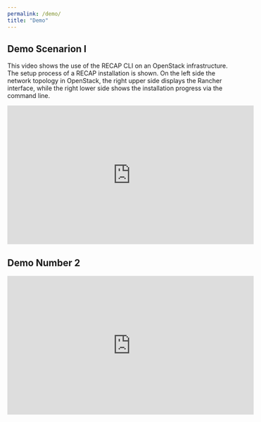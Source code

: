 ```yaml
---
permalink: /demo/
title: "Demo"
---
```


## Demo Scenarion I

This video shows the use of the RECAP CLI on an OpenStack infrastructure.
The setup process of a RECAP installation is shown.
On the left side the network topology in OpenStack, the right upper side displays the Rancher interface, while the right lower side shows the installation progress via the command line.

<iframe src="https://www.youtube.com/embed/bFDbdDD6Si4" width="560" height="315" frameborder="0"> </iframe> 

## Demo Number 2

<iframe src="https://www.youtube.com/embed/W-EDBu0BNKM" width="560" height="315" frameborder="0"> </iframe> 

